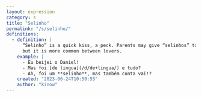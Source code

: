 ```yaml
---
layout: expression
category: s
title: "Selinho"
permalink: "/s/selinho/"
definitions:
  - definition: |
      “Selinho” is a quick kiss, a peck. Parents may give “selinhos” to their kids,
      but it is more common between lovers.
    example: |
      - Eu beijei o Daniel!
      - Mas foi [de lingua](/d/de+lingua/) e tudo?
      - Ah, foi um **selinho**, mas também conta vai!?
    created: "2023-06-24T10:50:55"
    author: "kinow"
---
```

